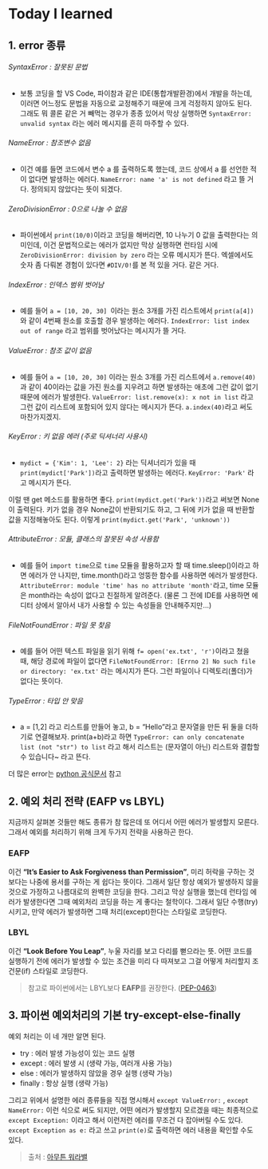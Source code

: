 # Today I learned



## 1. error 종류

###### SyntaxError : 잘못된 문법

- 보통 코딩을 할 VS Code, 파이참과 같은 IDE(통합개발환경)에서 개발을 하는데, 이러면 어느정도 문법을 자동으로 교정해주기 때문에 크게 걱정하지 않아도 된다. 그래도 뭐 콜론 같은 거 빼먹는 경우가 종종 있어서 막상 실행하면 `SyntaxError: unvalid syntax` 라는 에러 메시지를 흔히 마주할 수 있다.

###### NameError : 참조변수 없음

- 이건 예를 들면 코드에서 변수 a 를 출력하도록 했는데, 코드 상에서 a 를 선언한 적이 없다면 발생하는 에러다. `NameError: name 'a' is not defined` 라고 뜰 거다. 정의되지 않았다는 뜻이 되겠다.

###### ZeroDivisionError : 0으로 나눌 수 없음

- 파이썬에서 `print(10/0)`이라고 코딩을 해버리면, 10 나누기 0 값을 출력한다는 의미인데, 이건 문법적으로는 에러가 없지만 막상 실행하면 런타임 시에 `ZeroDivisionError: division by zero` 라는 오류 메시지가 뜬다. 엑셀에서도 숫자 좀 다뤄본 경험이 있다면 `#DIV/0!`를 본 적 있을 거다. 같은 거다.

###### IndexError : 인덱스 범위 벗어남

- 예를 들어 `a = [10, 20, 30] `이라는 원소 3개를 가진 리스트에서 `print(a[4])`와 같이 4번째 원소를 호출할 경우 발생하는 에러다. `IndexError: list index out of range` 라고 범위를 벗어났다는 메시지가 뜰 거다.

###### ValueError : 참조 값이 없음

- 예를 들어 `a = [10, 20, 30]` 이라는 원소 3개를 가진 리스트에서 `a.remove(40)`과 같이 40이라는 값을 가진 원소를 지우려고 하면 발생하는 애초에 그런 값이 없기 때문에 에러가 발생한다. `ValueError: list.remove(x): x not in list` 라고 그런 값이 리스트에 포함되어 있지 않다는 메시지가 뜬다. `a.index(40)`라고 써도 마찬가지겠지.

###### KeyError : 키 없음 에러 (주로 딕셔너리 사용시)

- `mydict = {'Kim': 1, 'Lee': 2}` 라는 딕셔너리가 있을 때 `print(mydict['Park'])`라고 출력하면 발생하는 에러다. `KeyError: 'Park'` 라고 메시지가 뜬다.

이럴 땐 get 메소드를 활용하면 좋다. `print(mydict.get('Park'))`라고 써보면 None이 출력된다. 키가 없을 경우 None값이 반환되기도 하고, 그 뒤에 키가 없을 때 반환할 값을 지정해놓아도 된다. 이렇게 `print(mydict.get('Park', 'unknown'))`

###### AttributeError : 모듈, 클래스의 잘못된 속성 사용함

- 예를 들어 `import time`으로 `time` 모듈을 활용하고자 할 때 time.sleep()이라고 하면 에러가 안 나지만, time.month()라고 엉뚱한 함수를 사용하면 에러가 발생한다. `AttributeError: module 'time' has no attribute 'month'`라고, time 모듈은 month라는 속성이 없다고 친절하게 알려준다. (물론 그 전에 IDE를 사용하면 에디터 상에서 알아서 내가 사용할 수 있는 속성들을 안내해주지만…)

###### FileNotFoundError : 파일 못 찾음

- 예를 들어 어떤 텍스트 파일을 읽기 위해 `f= open('ex.txt', 'r')`이라고 쳤을 때, 해당 경로에 파일이 없다면 `FileNotFoundError: [Errno 2] No such file or directory: 'ex.txt'` 라는 메시지가 뜬다. 그런 파일이나 디렉토리(폴더)가 없다는 뜻이다.

###### TypeError : 타입 안 맞음

- a = [1,2] 라고 리스트를 만들어 놓고, b = “Hello”라고 문자열을 만든 뒤 둘을 더하기로 연결해보자. print(a+b)라고 하면 `TypeError: can only concatenate list (not "str") to list` 라고 해서 리스트는 (문자열이 아닌) 리스트와 결합할 수 있습니다~ 라고 뜬다.



더 많은 error는 [python 공식문서](https://docs.python.org/ko/3/library/exceptions.html) 참고



## 2. 예외 처리 전략 (EAFP vs LBYL)

지금까지 살펴본 것들만 해도 종류가 참 많은데 또 어디서 어떤 에러가 발생할지 모른다. 그래서 예외를 처리하기 위해 크게 두가지 전략을 사용하곤 한다.

### EAFP

이건 **“It’s Easier to Ask Forgiveness than Permission”**, 미리 허락을 구하는 것보다는 나중에 용서를 구하는 게 쉽다는 뜻이다. 그래서 일단 항상 예외가 발생하지 않을 것으로 가정하고 나름대로의 완벽한 코딩을 한다. 그리고 막상 실행을 했는데 런타임 에러가 발생한다면 그때 예외처리 코딩을 하는 게 좋다는 철학이다. 그래서 일단 수행(try)시키고, 만약 에러가 발생하면 그때 처리(except)한다는 스타일로 코딩한다.

### LBYL

이건 **“Look Before You Leap”**, 누울 자리를 보고 다리를 뻗으라는 뜻. 어떤 코드를 실행하기 전에 에러가 발생할 수 있는 조건을 미리 다 따져보고 그걸 어떻게 처리할지 조건문(if) 스타일로 코딩한다.

> 참고로 파이썬에서는 LBYL보다 **EAFP**를 권장한다. ([PEP-0463](https://www.python.org/dev/peps/pep-0463/))



## 3. 파이썬 예외처리의 기본 try-except-else-finally

예외 처리는 이 네 개만 알면 된다.

- try : 에러 발생 가능성이 있는 코드 실행
- except : 에러 발생 시 (생략 가능, 여러개 사용 가능)
- else : 에러가 발생하지 않았을 경우 실행 (생략 가능)
- finally : 항상 실행 (생략 가능)

그리고 위에서 설명한 에러 종류들을 직접 명시해서 `except ValueError:` , `except NameError:` 이런 식으로 써도 되지만, 어떤 에러가 발생할지 모르겠을 때는 최종적으로 `except Exception:` 이라고 해서 이런저런 에러를 무조건 다 잡아버릴 수도 있다. `except Exception as e:` 라고 쓰고 `print(e)`로 출력하면 에러 내용을 확인할 수도 있다.



> 출처 : [아무튼 워라밸](http://hleecaster.com/python-exception/)



